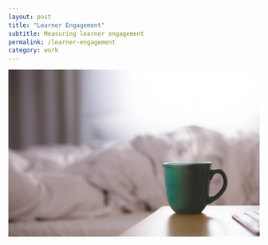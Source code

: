 ```yaml
---
layout: post
title: "Learner Engagement"
subtitle: Measuring learner engagement
permalink: /learner-engagement
category: work
---
```

<div class="img-container">
    <img src="/img/12.jpg">
</div>
